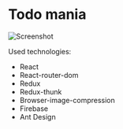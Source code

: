 # Todo mania
![Screenshot](https://firebasestorage.googleapis.com/v0/b/todolistmania.appspot.com/o/todolistmania-min.jpg?alt=media&token=1db5b753-efb3-484f-b458-50411e9f8ed2)


Used technologies:
 - React
 - React-router-dom
 - Redux
 - Redux-thunk
 - Browser-image-compression
 - Firebase
 - Ant Design
